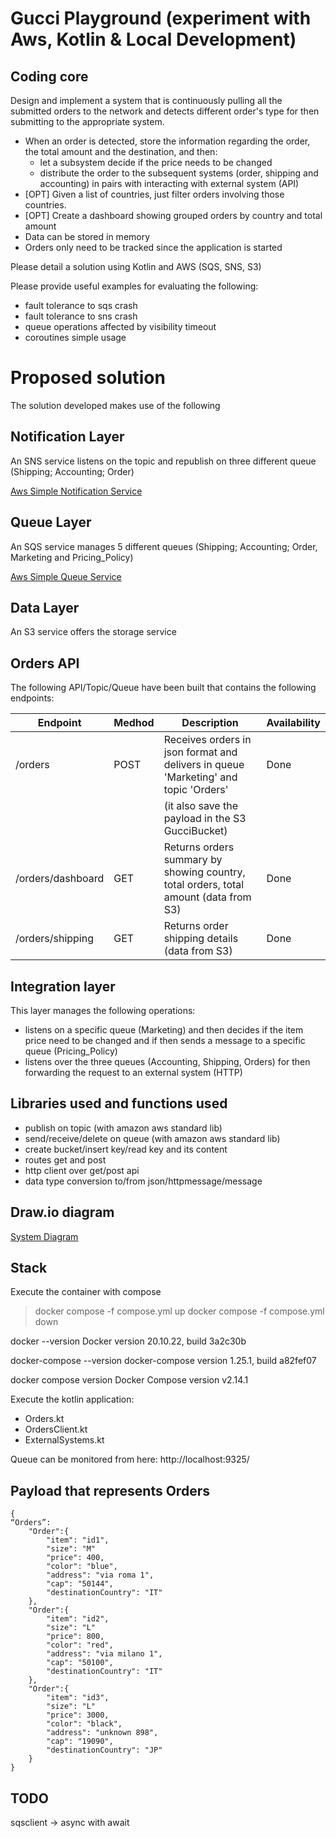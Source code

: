# Gucci Playground (experiment with Aws, Kotlin & Local Development)

## Coding core

Design and implement a system that is continuously pulling all the submitted orders 
to the network and detects different order's type for then submitting to the appropriate system.

- When an order is detected, store the information regarding the order, the total amount and the destination, and then:
    - let a subsystem decide if the price needs to be changed
    - distribute the order to the subsequent systems (order, shipping and accounting) in pairs
                           with interacting with external system (API)
- [OPT] Given a list of countries, just filter orders involving those countries.
- [OPT] Create a dashboard showing grouped orders by country and total amount
- Data can be stored in memory 
- Orders only need to be tracked since the application is started

Please detail a solution using Kotlin and AWS (SQS, SNS, S3)

Please provide useful examples for evaluating the following:

- fault tolerance to sqs crash
- fault tolerance to sns crash
- queue operations affected by visibility timeout
- coroutines simple usage

# Proposed solution

The solution developed makes use of the following

## Notification Layer
An SNS service listens on the topic and republish on three different queue (Shipping; Accounting; Order)

[Aws Simple Notification Service](support/sns-architecture.png)

## Queue Layer
An SQS service manages 5 different queues (Shipping; Accounting; Order, Marketing and Pricing_Policy)

[Aws Simple Queue Service](support/sqs-architecture.png)

## Data Layer
An S3 service offers the storage service

## Orders API
The following API/Topic/Queue have been built that contains the following endpoints:

| Endpoint          | Medhod | Description                                                                          | Availability |
|-------------------|--------|--------------------------------------------------------------------------------------|--------------|
| /orders           | POST   | Receives orders in json format and delivers in queue 'Marketing' and topic 'Orders'  | Done         |
|                   |        | (it also save the payload in the S3 GucciBucket)                                     |              |
| /orders/dashboard | GET    | Returns orders summary by showing country, total orders, total amount (data from S3) | Done         |
| /orders/shipping  | GET    | Returns order shipping details (data from S3)                                        | Done         |

## Integration layer
This layer manages the following operations:

- listens on a specific queue (Marketing) and then decides if the item price need to be changed 
and if then sends a message to a specific queue (Pricing_Policy)
- listens over the three queues (Accounting, Shipping, Orders) for then forwarding the request to an external system (HTTP)

## Libraries used and functions used

- publish on topic (with amazon aws standard lib)
- send/receive/delete on queue (with amazon aws standard lib)
- create bucket/insert key/read key and its content
- routes get and post
- http client over get/post api
- data type conversion to/from json/httpmessage/message

## Draw.io diagram

[System Diagram](support/GucciDemo.jpg)

## Stack

Execute the container with compose

>docker compose -f compose.yml up
>docker compose -f compose.yml down

docker --version
Docker version 20.10.22, build 3a2c30b

docker-compose --version
docker-compose version 1.25.1, build a82fef07

docker compose version
Docker Compose version v2.14.1

Execute the kotlin application:

- Orders.kt
- OrdersClient.kt
- ExternalSystems.kt

Queue can be monitored from here: http://localhost:9325/

## Payload that represents Orders
```
{
“Orders”: 
    "Order":{
        "item": "id1",
        "size": "M"
        "price": 400,
        "color": "blue",
        "address": "via roma 1",
        "cap": "50144",
        "destinationCountry": "IT"
    },
    "Order":{
        "item": "id2",
        "size": "L"
        "price": 800,
        "color": "red",
        "address": "via milano 1",
        "cap": "50100",
        "destinationCountry": "IT"
    },
    "Order":{
        "item": "id3",
        "size": "L"
        "price": 3000,
        "color": "black",
        "address": "unknown 898",
        "cap": "19090",
        "destinationCountry": "JP"
    }
}
```

## TODO
sqsclient -> async with await